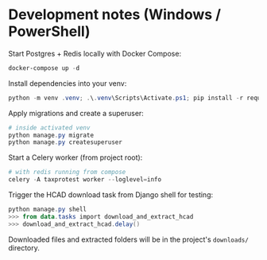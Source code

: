 # Development notes (Windows / PowerShell)

Start Postgres + Redis locally with Docker Compose:

```powershell
docker-compose up -d
```

Install dependencies into your venv:

```powershell
python -m venv .venv; .\.venv\Scripts\Activate.ps1; pip install -r requirements.txt
```

Apply migrations and create a superuser:

```powershell
# inside activated venv
python manage.py migrate
python manage.py createsuperuser
```

Start a Celery worker (from project root):

```powershell
# with redis running from compose
celery -A taxprotest worker --loglevel=info
```

Trigger the HCAD download task from Django shell for testing:

```powershell
python manage.py shell
>>> from data.tasks import download_and_extract_hcad
>>> download_and_extract_hcad.delay()
```

Downloaded files and extracted folders will be in the project's `downloads/` directory.
